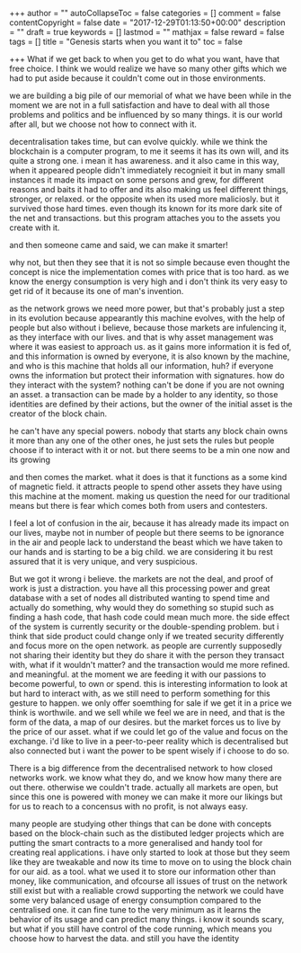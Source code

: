 +++
author = ""
autoCollapseToc = false
categories = []
comment = false
contentCopyright = false
date = "2017-12-29T01:13:50+00:00"
description = ""
draft = true
keywords = []
lastmod = ""
mathjax = false
reward = false
tags = []
title = "Genesis starts when you want it to"
toc = false

+++
What if we get back to when you get to do what you want, have that free choice. I think we would realize we have so many other gifts which we had to put aside because it couldn't come out in those environments.

we are building a big pile of our memorial of what we have been while in the moment we are not in a full satisfaction and have to deal with all those problems and politics and be influenced by so many things. it is our world after all, but we choose not how to connect with it.

decentralisation takes time, but can evolve quickly. while we think the blockchain is a computer program, to me it seems it has its own will, and its quite a strong one. i mean it has awareness. and it also came in this way, when it appeared people didn't immediately recognieit it but in many small instances it made its impact on some persons and grew, for different reasons and baits it had to offer and its also making us feel different things, stronger, or relaxed. or the opposite when its used more maliciosly. but it survived those hard times. even though its known for its more dark site of the net and transactions. but this program  attaches you to the assets you create with it.

and then someone came and said, we can make it smarter!

why not, but then they see that it is not so simple because even thought the concept is nice the implementation comes with price that is too hard. as we know the energy consumption is very high and i don't think its very easy to get rid of it because its one of man's invention.

as the network grows we need more power, but that's probably just a step in its evolution because appearantly this machine evolves, with the help of people but also without i believe, because those markets are infulencing it, as they interface with our lives. and that is why asset management was where it was easiest to approach us. as it gains more information it is fed of, and this information is owned by everyone, it is also known by the machine, and who is this machine that holds all our information, huh? if everyone owns the information but protect their information with signatures. how do they interact with the system? nothing can't be done if you are not owning an asset. a transaction can be made by a holder to any identity, so those identities are defined by their actions, but the owner of the initial asset is the creator of the block chain.

he can't have any special powers. nobody that starts any block chain owns it more than any one of the other ones, he just sets the rules but people choose if to interact with it or not. but there seems to be a min one now and its growing

and then comes the market. what it does is that it functions as a some kind of magnetic field. it attracts people to spend other assets they have using this machine at the moment. making us question the need for our traditional means but there is fear which comes both from users and contesters.

I feel a lot of confusion in the air, because it has already made its impact on our lives, maybe not in number of people but there seems to be ignorance in the air and people lack to understand the beast which we have taken to our hands and is starting to be a big child. we are considering it bu rest assured that it is very unique, and very suspicious.

But we got it wrong i believe. the markets are not the deal, and proof of work is just a distraction. you have all this processing power and great database with a set of nodes all distributed wanting to spend time and actually do something, why would they do something so stupid such as finding a hash code, that hash code could mean much more. the side effect of the system is currently security or the double-spending problem. but i think that side product could change only if we treated security differently and focus more on the open network. as people are currently supposedly not sharing their identity but they do share it with the person they transact with, what if it wouldn't matter? and the transaction  would me more refined. and meaningful. at the moment we are feeding it with our passions to become powerful, to own or spend. this is interesting information to look at but hard to interact with, as we still need to perform something for this gesture to happen. we only offer soemthing for sale if we get it in a price we think is worthwile. and we sell while we feel we are in need, and that is the form of the data, a map of our desires. but the market forces us to live by the price of our asset. what if we could let go of the value and focus on the exchange. i'd like to live in a peer-to-peer reality which is decentralised but also connected but i want the power to be spent wisely if i choose to do so.

There is a big difference from the decentralised network to how closed networks work. we know what they do, and we know how many there are out there. otherwise we couldn't trade. actually all markets are open, but since this one is powered with money we can make it more our likings but for us to reach to a concensus with no profit, is not always easy.

many people are studying other things that can be done with concepts based on the block-chain such as the distibuted ledger projects which are putting the smart contracts to a more generalised and handy tool for creating real applications. i have only started to look at those but they seem like they are tweakable and now its time to move on to using the block chain for our aid. as a tool. what we used it to store our information other than money, like communication, and ofcourse all issues of trust on the network still exist but with a realiable crowd supporting the network we could have some very balanced usage of energy consumption compared to the centralised one. it can fine tune to the very minimum as it learns the behavior of its usage and can predict many things. i know it sounds scary, but what if you still have control of the code running, which means you choose how to harvest the data. and still you have the identity 